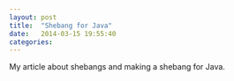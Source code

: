```yaml
---
layout: post
title:  "Shebang for Java"
date:   2014-03-15 19:55:40
categories: 
---
```


My article about shebangs and making a shebang for Java.

